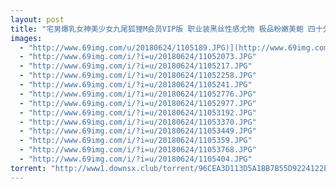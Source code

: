 ```yaml
---
layout: post
title: "宅男爆乳女神美少女九尾狐狸M会员VIP版 职业装黑丝性感尤物 极品粉嫩美鲍 四十分钟振动棒自慰 高清完整版"
images:
  - "http://www.69img.com/u/20180624/1105189.JPG)](http://www.69img.com/i/?i=u/20180624/1105189.JPG"
  - "http://www.69img.com/i/?i=u/20180624/11052073.JPG"
  - "http://www.69img.com/i/?i=u/20180624/1105217.JPG"
  - "http://www.69img.com/i/?i=u/20180624/11052258.JPG"
  - "http://www.69img.com/i/?i=u/20180624/1105241.JPG"
  - "http://www.69img.com/i/?i=u/20180624/11052776.JPG"
  - "http://www.69img.com/i/?i=u/20180624/11052977.JPG"
  - "http://www.69img.com/i/?i=u/20180624/11053192.JPG"
  - "http://www.69img.com/i/?i=u/20180624/11053370.JPG"
  - "http://www.69img.com/i/?i=u/20180624/11053449.JPG"
  - "http://www.69img.com/i/?i=u/20180624/1105359.JPG"
  - "http://www.69img.com/i/?i=u/20180624/11053768.JPG"
  - "http://www.69img.com/i/?i=u/20180624/1105404.JPG"
torrent: "http://www1.downsx.club/torrent/96CEA3D113D5A1BB7B55D9224122EA016BD82E87"
---
```

